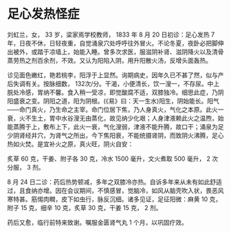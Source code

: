 # 足心发热怪症

刘虹兰，女， 33 岁，梁家焉学校教师， 1833 年 8 月 20 日初诊：足心发热 7 年，日夜不休，日轻夜重，自觉涌泉穴处呼呼往外冒火。不论冬夏，夜卧必把脚伸出被外，或踏于凉墙上，始能入睡。曾多次求医，服滋阴补肾、滋阴降火以及清骨蒸劳热之剂百余剂，不效。又认为阳陷入阴，用升阳散火汤，反增头面轰热。

诊见面色嫩红，艳若桃李，阳浮于上显然。询期病史，因年久已不甚了然，似与产后失调有关。按脉细数， 132次/分。干渴，小便清长，饮一溲一，不存尿。中上脘处冷感，胃纳不馨。食入稍一受凉，即觉酸腐不适，双膝独冷。细思此症，乃阴阳盛衰之变。阴阳之道，阳为阴根。(《易》曰：天一生水)阳生，阴始能长。阳气——命门真火，乃生命之主宰。命门位居下焦，乃人身真火，气化之本原。此火一衰，火不生土，胃中水谷溲无由蒸化，故见纳少化艰；人身津液赖此火之温煦，始能蒸腾于上，敷布上下，此火一衰，气化溲弱，津液不能升腾，故口干；涌泉为足少阴肾经井穴，为肾气之所出，今下焦阳衰，不能统摄肾阴，而致阴火沸腾，足心热如火焚。是宜补火之原，真火旺，阴火自安：

炙草 60 克，干姜、附子各 30 克，冷水 1500 毫升，文火煮取 500 毫升， 2 次分服， 3 剂。

8 月 24 日二诊：药后热势顿减，多年之双膝冷亦热。自诉多年来从未有如此舒适过，且食纳亦增。因在会议期间，不慎感冒，觉脑冷，如风从脑壳吹入状，畏恶风寒特甚。筋惕肉瞤，皮下如虫行，脉反沉细。诸多见证，足征阳微：麻黄 10 克，附子 15 克，细辛 10 克，炙草 30 克，干姜 15 克， 2 剂。

药后又愈，临行前特来致谢。嘱服金匮肾气丸 1 个月，以巩固疗效。